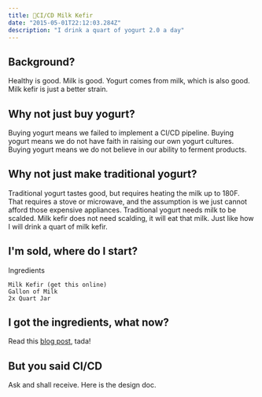 ```yaml
---
title: 🥛CI/CD Milk Kefir
date: "2015-05-01T22:12:03.284Z"
description: "I drink a quart of yogurt 2.0 a day"
---
```


## Background?

Healthy is good. Milk is good. Yogurt comes from milk, which is also good. Milk kefir is just a better strain.


## Why not just buy yogurt? 

Buying yogurt means we failed to implement a CI/CD pipeline. Buying yogurt means we do not have faith in raising our own yogurt cultures. Buying yogurt means we do not believe in our ability to ferment products.

## Why not just make traditional yogurt?

Traditional yogurt tastes good, but requires heating the milk up to 180F. That requires a stove or microwave, and the assumption is we just cannot afford those expensive appliances. Traditional yogurt needs milk to be scalded. Milk kefir does not need scalding, it will eat that milk. Just like how I will drink a quart of milk kefir.

## I'm sold, where do I start?

Ingredients
```
Milk Kefir (get this online)
Gallon of Milk
2x Quart Jar
```

## I got the ingredients, what now?

Read this [blog post](https://www.thekitchn.com/how-to-make-milk-kefir-cooking-lessons-from-the-kitchn-202022), tada!

## But you said CI/CD

Ask and shall receive. Here is the design doc.




</div>
